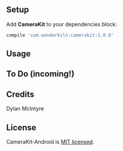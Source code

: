 
## Setup
Add __CameraKit__ to your dependencies block:
```groovy
compile 'com.wonderkiln:camerakit:1.0.0'
```

## Usage

## To Do (incoming!)

## Credits
Dylan McIntyre

## License
CameraKit-Android is [MIT licensed](https://github.com/wonderkiln/camerakit-android/blob/master/LICENSE).